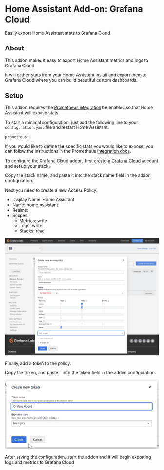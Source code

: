 # Home Assistant Add-on: Grafana Cloud

Easily export Home Assistant stats to Grafana Cloud

## About

This addon makes it easy to export Home Assistant metrics and logs to Grafana Cloud

It will gather stats from your Home Assistant install and export them to Grafana Cloud where you can build beautiful custom dashboards.

## Setup

This addon requires the [Prometheus integration](https://www.home-assistant.io/integrations/prometheus/) be enabled so that Home Assistant will expose stats.

To start a minimal configuration, just add the following line to your `configuration.yaml` file and restart Home Assistant.

```
prometheus:
```

If you would like to define the specific stats you would like to expose, you can follow the instructions in the Prometheus [integration docs](https://www.home-assistant.io/integrations/prometheus/).

To configure the Grafana Cloud addon, first create a [Grafana Cloud](https://grafana.com/products/cloud/) account and set up your stack.

Copy the stack name, and paste it into the stack name field in the addon configuration.

Next you need to create a new Access Policy:

- Display Name: Home Assistant
- Name: home-assistant
- Realms: <your stack>
- Scopes:
  - Metrics: write
  - Logs: write
  - Stacks: read

![Create Access Policy](images/create-access-policy.png)

Finally, add a token to the policy.

Copy the token, and paste it into the token field in the addon configuration.

![Create Access Token](images/create-access-token.png)

After saving the configuration, start the addon and it will begin exporting logs and metrics to Grafana Cloud

[grafana]: https://grafana.com
[grafana-cloud]: https://grafana.com/products/cloud/
[grafana-agent]: https://grafana.com/docs/agent/latest/
[integration]: https://grafana.com/solutions/home-assistant/monitor/
